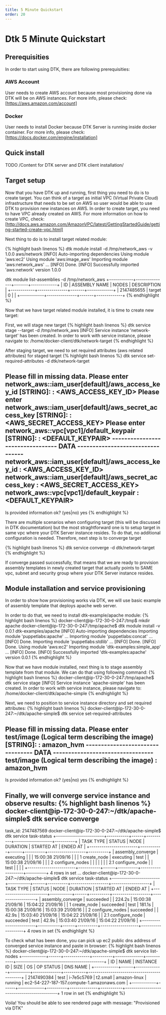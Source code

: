 ```yaml
---
title: 5 Minute Quickstart
order: 20
---
```


# Dtk 5 Minute Quickstart

## Prerequisities
In order to start using DTK, there are following prerequisities:

### AWS Account
User needs to create AWS account because most provisioning done via DTK will be on AWS instances. For more info, please check: [https://aws.amazon.com/account]

### Docker
User needs to install Docker because DTK Server is running inside docker container. For more info, please check: [https://docs.docker.com/engine/installation]

## Quick install
TODO /Content for DTK server and DTK client installation/

## Target setup
Now that you have DTK up and running, first thing you need to do is to create target. You can think of a target as initial VPC (Virtual Private Cloud) infrastructure that needs to be set on AWS so user would be able to use DTK to provision new instances on AWS. In order to create target, you need to have VPC already created on AWS. For more information on how to create VPC, check: [http://docs.aws.amazon.com/AmazonVPC/latest/GettingStartedGuide/getting-started-create-vpc.html]

Next thing to do is to install target related module:

{% highlight bash linenos %}
dtk module install -d /tmp/network_aws -v 1.0.0 aws/network
[INFO] Auto-importing dependencies
Using module 'aws:ec2'
Using module 'aws:image_aws'
Importing module 'aws:network_aws' ... [INFO] Done.
[INFO] Successfully imported 'aws:network' version 1.0.0

dtk module list-assemblies -d /tmp/network_aws
+------------+---------------+-------+-------------+
| ID         | ASSEMBLY NAME | NODES | DESCRIPTION |
+------------+---------------+-------+-------------+
| 2147485655 | target        | 0     |             |
+------------+---------------+-------+-------------+
{% endhighlight %}

Now that we have target related module installed, it is time to create new target:

First, we will stage new target
{% highlight bash linenos %}
dtk service stage --target -d /tmp/network_aws
[INFO] Service instance 'network-target' has been created. In order to work with service instance, please navigate to: /home/docker-client/dtk/network-target
{% endhighlight %}

After staging target, we need to set required attributes (aws related attributes) for staged target
{% highlight bash linenos %}
dtk service set-required-attributes -d dtk/network-target

Please fill in missing data.
Please enter network_aws::iam_user[default]/aws_access_key_id [STRING]:
: <AWS_ACCESS_KEY_ID>
Please enter network_aws::iam_user[default]/aws_secret_access_key [STRING]:
: <AWS_SECRET_ACCESS_KEY>
Please enter network_aws::vpc[vpc1]/default_keypair [STRING]:
: <DEFAULT_KEYPAIR>
--------------------------------- DATA ---------------------------------
network_aws::iam_user[default]/aws_access_key_id : <AWS_ACCESS_KEY_ID>
network_aws::iam_user[default]/aws_secret_access_key : <AWS_SECRET_ACCESS_KEY>
network_aws::vpc[vpc1]/default_keypair : <DEFAULT_KEYPAIR>
------------------------------------------------------------------------
Is provided information ok? (yes|no) yes
{% endhighlight %}

There are multiple scenarios when configuring target (this will be discussed in DTK documentation) but the most straghtforward one is to setup target in same vpc where your DTK Server instance resides. To do that, no additional configuration is needed. Therefore, next step is to converge target

{% highlight bash linenos %}
dtk service converge -d dtk/network-target
{% endhighlight %}

If converge passed successfully, that means that we are ready to provision assembly templates in newly created target that actually points to SAME vpc, subnet and security group where your DTK Server instance resides.

## Module installation and service provisioning
In order to show how provisioning works via DTK, we will use basic example of assembly template that deploys apache web server.

In order to do that, we need to install dtk-example/apache module:
{% highlight bash linenos %}
docker-client@ip-172-30-0-247:/tmp$ mkdir apache
docker-client@ip-172-30-0-247:/tmp/apache$ dtk module install -v 0.0.1 dtk-examples/apache
[INFO] Auto-importing dependencies
Importing module 'puppetlabs:apache' ...
Importing module 'puppetlabs:concat' ... [INFO] Done.
Importing module 'puppetlabs:stdlib' ... [INFO] Done.
[INFO] Done.
Using module 'aws:ec2'
Importing module 'dtk-examples:simple_app' ... [INFO] Done.
[INFO] Successfully imported 'dtk-examples:apache' version 0.0.1
{% endhighlight %}

Now that we have module installed, next thing is to stage assembly template from that module. We can do that using following command:
{% highlight bash linenos %}
docker-client@ip-172-30-0-247:/tmp/apache$ dtk service stage
[INFO] Service instance 'apache-simple' has been created. In order to work with service instance, please navigate to: /home/docker-client/dtk/apache-simple
{% endhighlight %}

Next, we need to position to service instance directory and set required attributes:
{% highlight bash linenos %}
docker-client@ip-172-30-0-247:~/dtk/apache-simple$ dtk service set-required-attributes

Please fill in missing data.
Please enter test/image (Logical term describing the image) [STRING]:
: amazon_hvm
--------------------------------- DATA ---------------------------------
test/image (Logical term describing the image) : amazon_hvm
------------------------------------------------------------------------
Is provided information ok? (yes|no) yes
{% endhighlight %}

Finally, we will converge service instance and observe results:
{% highlight bash linenos %}
docker-client@ip-172-30-0-247:~/dtk/apache-simple$ dtk service converge
---
task_id: 2147487569
docker-client@ip-172-30-0-247:~/dtk/apache-simple$ dtk service task-status
+------------------------+-----------+------+----------+-------------------+----------+
| TASK TYPE              | STATUS    | NODE | DURATION | STARTED AT        | ENDED AT |
+------------------------+-----------+------+----------+-------------------+----------+
| assembly_converge      | executing |      |          | 15:00:38 21/09/16 |          |
|   1 create_node        | executing | test |          | 15:00:38 21/09/16 |          |
|   2 configure_nodes    |           |      |          |                   |          |
|     2.1 configure_node |           | test |          |                   |          |
+------------------------+-----------+------+----------+-------------------+----------+
4 rows in set
...
docker-client@ip-172-30-0-247:~/dtk/apache-simple$ dtk service task-status
+------------------------+-----------+------+----------+-------------------+-------------------+
| TASK TYPE              | STATUS    | NODE | DURATION | STARTED AT        | ENDED AT          |
+------------------------+-----------+------+----------+-------------------+-------------------+
| assembly_converge      | succeeded |      | 224.2s   | 15:00:38 21/09/16 | 15:04:22 21/09/16 |
|   1 create_node        | succeeded | test | 181.1s   | 15:00:38 21/09/16 | 15:03:39 21/09/16 |
|   2 configure_nodes    | succeeded |      | 42.9s    | 15:03:40 21/09/16 | 15:04:22 21/09/16 |
|     2.1 configure_node | succeeded | test | 42.9s    | 15:03:40 21/09/16 | 15:04:22 21/09/16 |
+------------------------+-----------+------+----------+-------------------+-------------------+
4 rows in set
{% endhighlight %}

To check what has been done, you can pick up ec2 public dns address of converged service instance and paste in browser:
{% highlight bash linenos %}
docker-client@ip-172-30-0-247:~/dtk/apache-simple$ dtk service list-nodes
+------------+------+-------------+----------+--------------+-----------+--------------------------------------------+
| ID         | NAME | INSTANCE ID | SIZE     | OS           | OP STATUS | DNS NAME                                   |
+------------+------+-------------+----------+--------------+-----------+--------------------------------------------+
| 2147490384 | test | i-7e5c5769  | t2.small | amazon-linux | running   | ec2-54-227-187-157.compute-1.amazonaws.com |
+------------+------+-------------+----------+--------------+-----------+--------------------------------------------+
1 row in set
{% endhighlight %}

Voila! You should be able to see rendered page with message: "Provisioned via DTK"
